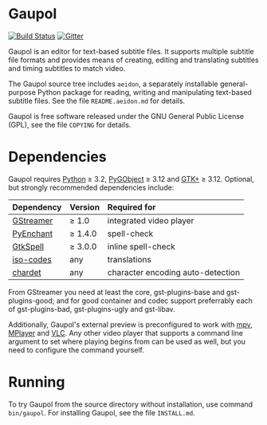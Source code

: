 Gaupol
======

[![Build Status](https://travis-ci.org/otsaloma/gaupol.svg)](https://travis-ci.org/otsaloma/gaupol)
[![Gitter](https://badges.gitter.im/Join%20Chat.svg)](https://gitter.im/otsaloma/gaupol)

Gaupol is an editor for text-based subtitle files. It supports multiple
subtitle file formats and provides means of creating, editing and
translating subtitles and timing subtitles to match video.

The Gaupol source tree includes `aeidon`, a separately installable
general-purpose Python package for reading, writing and manipulating
text-based subtitle files. See the file `README.aeidon.md` for details.

Gaupol is free software released under the GNU General Public License
(GPL), see the file `COPYING` for details.

Dependencies
============

Gaupol requires [Python](https://www.python.org/) ≥ 3.2,
[PyGObject](https://wiki.gnome.org/Projects/PyGObject) ≥ 3.12 and
[GTK+](http://www.gtk.org/) ≥ 3.12. Optional, but strongly recommended
dependencies include:

| Dependency | Version | Required for |
| :--------- | :------ | :----------- |
| [GStreamer](https://gstreamer.freedesktop.org/) | ≥ 1.0 | integrated video player |
| [PyEnchant](http://pythonhosted.org/pyenchant/) | ≥ 1.4.0 | spell-check |
| [GtkSpell](http://gtkspell.sourceforge.net/) | ≥ 3.0.0 | inline spell-check |
| [iso-codes](http://pkg-isocodes.alioth.debian.org/) | any | translations |
| [chardet](https://pypi.python.org/pypi/chardet) | any | character encoding auto-detection |

From GStreamer you need at least the core, gst-plugins-base and
gst-plugins-good; and for good container and codec support preferrably
each of gst-plugins-bad, gst-plugins-ugly and gst-libav.

Additionally, Gaupol's external preview is preconfigured to work with
[mpv](https://mpv.io/), [MPlayer](http://www.mplayerhq.hu/) and
[VLC](http://www.videolan.org/vlc/). Any other video player that
supports a command line argument to set where playing begins from can be
used as well, but you need to configure the command yourself.

Running
=======

To try Gaupol from the source directory without installation, use
command `bin/gaupol`. For installing Gaupol, see the file `INSTALL.md`.
